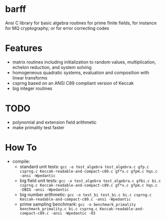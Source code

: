 # barff
Ansi C library for basic algebra routines for prime finite fields, for instance for MQ cryptography; or for error correcting codes

# Features
 * matrix routines including initialization to random values, multiplication, echelon reduction, and system solving
 * homogeneous quadratic systems, evaluation and composition with linear transforms
 * csprng based on an ANSI C89 compliant version of Keccak
 * big integer routines

# TODO
 * polynomial and extension field arithmetic
 * make primality test faster

# How To
 * compile:
   * standard unit tests: `gcc -o test_algebra test_algebra.c gfp.c csprng.c Keccak-readable-and-compact-c89.c gf*x.c gfpm.c hqs.c -ansi -Wpedantic`
   * big field unit tests: `gcc -o test_algebra test_algebra.c gfbi.c bi.c csprng.c Keccak-readable-and-compact-c89.c gf*x.c gfpm.c hqs.c -DBIG -ansi -Wpedantic`
   * big number arithmetic: `gcc -o test_bi test_bi.c bi.c csprng.c Keccak-readable-and-compact-c89.c -ansi -Wpedantic`
   * prime sampling benchmark: `gcc -o benchmark_primality benchmark_primality.c bi.c csprng.c Keccak-readable-and-compact-c89.c -ansi -Wpedantic -O3`

